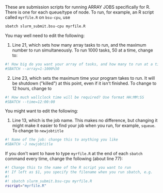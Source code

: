 These are submission scripts for running ARRAY JOBS specifically for R. There is one for each queue/type of node. To run, for example, an R script called `myrfile.R` on `bsu-cpu`, use

```sh
sbatch slurm_submit.bsu-cpu myrfile.R
```

You may well need to edit the following:

1. Line 21, which sets how many array tasks to run, and the maximum number to run simultaneously. To run 1000 tasks, 50 at a time, change to:

```sh
#! How big do you want your array of tasks, and how many to run at a time
#SBATCH --array=1-1000%50
```

2. Line 23, which sets the maximum time your program takes to run. It will be shutdown ("killed") at this point, even if it isn't finished. To change to 12 hours, change to

```sh
#! How much wallclock time will be required? Use format HH:MM:SS
#SBATCH --time=12:00:00
```

You might want to edit the following:

1. Line 13, which is the job name. This makes no difference, but changing it might make it easier to find your job when you run, for example, `squeue`. To change to `newjobtitle`

```sh
#! Name of the job: change this to anything you like
#SBATCH -J newjobtitle
```


If you don't want to have to type `myrfile.R` at the end of each `sbatch` command every time, change the following (about line 77):

```sh
#! Change this to the name of the R script you want to run
#! If left as $1, you specify the filename when you run sbatch, e.g.
#!
#! sbatch slurm_submit.bsu-cpu myrfile.R
rscript="myrfile.R"
```
